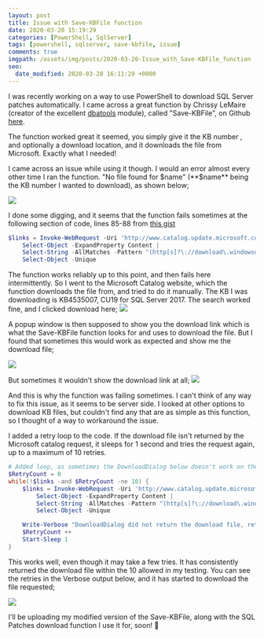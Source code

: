 ```yaml
---
layout: post
title: Issue with Save-KBFile function
date: 2020-03-20 15:19:29
categories: [PowerShell, SqlServer]
tags: [powershell, sqlserver, save-kbfile, issue]
comments: true
imgpath: /assets/img/posts/2020-03-20-Issue_with_Save-KBFile_function
seo:
  date_modified: 2020-03-20 16:11:29 +0000
---
```


I was recently working on a way to use PowerShell to download SQL Server patches automatically. I came across a great function by Chrissy LeMaire (creator of the excellent <a href="https://dbatools.io/">dbatools</a> module), called "Save-KBFile", on Github <a href="https://gist.github.com/potatoqualitee/b5ed9d584c79f4b662ec38bd63e70a2d">here</a>.

The function worked great it seemed, you simply give it the KB number , and optionally a download location, and it downloads the file from Microsoft. Exactly what I needed!

I came across an issue while using it though. I would an error almost every other time I ran the function. "No file found for $name" (**$name** being the KB number I wanted to download), as shown below;

<img src="{{ page.imgpath }}/ErrorMessage.png">

I done some digging, and it seems that the function fails sometimes at the following section of code, lines 85-88 from 
<a target="_blank" href="https://gist.github.com/potatoqualitee/b5ed9d584c79f4b662ec38bd63e70a2d">this gist</a>

```powershell
$links = Invoke-WebRequest -Uri 'http://www.catalog.update.microsoft.com/DownloadDialog.aspx' -Method Post -Body $body |
    Select-Object -ExpandProperty Content |
    Select-String -AllMatches -Pattern "(http[s]?\://download\.windowsupdate\.com\/[^\'\""]*)" |
    Select-Object -Unique
```

The function works reliably up to this point, and then fails here intermittently. So I went to the Microsoft Catalog website, which the function downloads the file from, and tried to do it manually. The KB I was downloading is KB4535007, CU19 for SQL Server 2017. The search worked fine, and I clicked download here;
<img src="{{ page.imgpath }}/SearchKb.png">

A popup window is then supposed to show you the download link which is what the Save-KBFile function looks for and uses to download the file. But I found that sometimes this would work as expected and show me the download file;

<img src="{{ page.imgpath }}/ExpectedResult.png">

But sometimes it wouldn't show the download link at all;
<img src="{{ page.imgpath }}/ErrorResult.png">

And this is why the function was failing sometimes. I can't think of any way to fix this issue, as it seems to be server side. I looked at other options to download KB files, but couldn't find any that are as simple as this function, so I thought of a way to workaround the issue. 

I added a retry loop to the code. If the download file isn't returned by the Microsoft catalog request, it sleeps for 1 second and tries the request again, up to a maximum of 10 retries. 

```powershell
# Added loop, as sometimes the DownloadDialog below doesn't work on the Microsoft website itself, so we retry up to 10 times.
$RetryCount = 0
while(!$links -and $RetryCount -ne 10) {
    $links = Invoke-WebRequest -Uri 'http://www.catalog.update.microsoft.com/DownloadDialog.aspx' -Method Post -Body $body |
        Select-Object -ExpandProperty Content |
        Select-String -AllMatches -Pattern "(http[s]?\://download\.windowsupdate\.com\/[^\'\""]*)" |
        Select-Object -Unique

    Write-Verbose "DownloadDialog did not return the download file, retrying."
    $RetryCount ++
    Start-Sleep 1
}
```

This works well, even though it may take a few tries. It has consistently returned the download file within the 10 allowed in my testing. You can see the retries in the Verbose output below, and it has started to download the file requested;

<img src="{{ page.imgpath }}/RetryDownload.PNG">


I'll be uploading my modified version of the Save-KBFile, along with the SQL Patches download function I use it for, soon! :slightly_smiling_face:


